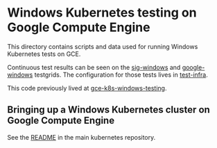 # Windows Kubernetes testing on Google Compute Engine

This directory contains scripts and data used for running Windows Kubernetes
tests on GCE.

Continuous test results can be seen on the
[sig-windows](https://testgrid.k8s.io/sig-windows#gce-windows-master) and
[google-windows](https://testgrid.k8s.io/google-windows) testgrids. The
configuration for those tests lives in
[test-infra](https://github.com/kubernetes/test-infra/blob/master/config/jobs/kubernetes/sig-windows/windows-gce.yaml).

This code previously lived at
[gce-k8s-windows-testing](https://github.com/yujuhong/gce-k8s-windows-testing).

## Bringing up a Windows Kubernetes cluster on Google Compute Engine

See the
[README](https://github.com/kubernetes/kubernetes/blob/master/cluster/gce/windows/README-GCE-Windows-kube-up.md)
in the main kubernetes repository.

